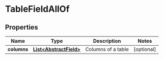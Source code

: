 

# TableFieldAllOf


## Properties

Name | Type | Description | Notes
------------ | ------------- | ------------- | -------------
**columns** | [**List&lt;AbstractField&gt;**](AbstractField.md) | Columns of a table |  [optional]




